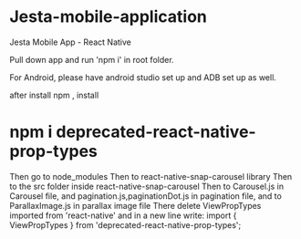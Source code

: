 # Jesta-mobile-application
Jesta Mobile App - React Native


Pull down app and run 'npm i' in root folder.

For Android, please have android studio set up and ADB set up as well.

 after install npm , install
  # npm i deprecated-react-native-prop-types
  Then go to node_modules
Then to react-native-snap-carousel library
Then to the src folder inside react-native-snap-carousel
Then to Carousel.js  in Carousel file, and  pagination.js,paginationDot.js in pagination file,   and to ParallaxImage.js in parallax image file
There  delete ViewPropTypes imported from 'react-native' and in a new line write:
import { ViewPropTypes } from 'deprecated-react-native-prop-types';



